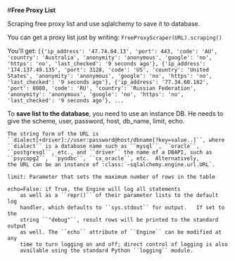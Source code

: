#**Free Proxy List**

Scraping free proxy list and use sqlalchemy to save it to database.

You can get a proxy list just by writing:
    ```
    FreeProxyScraper(URL).scraping()
    ```

You'll get: ```[{'ip_address': '47.74.84.13', 'port': 443, 'code': 'AU', 'country': 'Australia', 'anonymity': 'anonymous', 'google': 'no', 'https': 'no', 'last_checked': '9 seconds ago'}, {'ip_address': '174.137.49.135', 'port': 3128, 'code': 'US', 'country': 'United States', 'anonymity': 'anonymous', 'google': 'no', 'https': 'no', 'last_checked': '9 seconds ago'}, {'ip_address': '77.34.60.182', 'port': 8080, 'code': 'RU', 'country': 'Russian Federation', 'anonymity': 'anonymous', 'google': 'no', 'https': 'no', 'last_checked': '9 seconds ago'}, ...```

To **save list to the database**, you need to use an instance DB. He needs to give the scheme, user, password, host, db_name, limit, echo.
    
    The string form of the URL is
    ``dialect[+driver]://user:password@host/dbname[?key=value..]``, where
    ``dialect`` is a database name such as ``mysql``, ``oracle``,
    ``postgresql``, etc., and ``driver`` the name of a DBAPI, such as
    ``psycopg2``, ``pyodbc``, ``cx_oracle``, etc.  Alternatively,
    the URL can be an instance of :class:`~sqlalchemy.engine.url.URL`.
    
    limit: Parameter that sets the maximum number of rows in the table
    
    echo=False: if True, the Engine will log all statements
        as well as a ``repr()`` of their parameter lists to the default log
        handler, which defaults to ``sys.stdout`` for output.   If set to the
        string ``"debug"``, result rows will be printed to the standard output
        as well. The ``echo`` attribute of ``Engine`` can be modified at any
        time to turn logging on and off; direct control of logging is also
        available using the standard Python ``logging`` module. 
